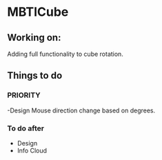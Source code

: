 # MBTICube


## Working on: 
  Adding full functionality to cube rotation.


## Things to do

  ### PRIORITY
  -Design Mouse direction change based on degrees.
  
  ### To do after
  - Design
  - Info Cloud
